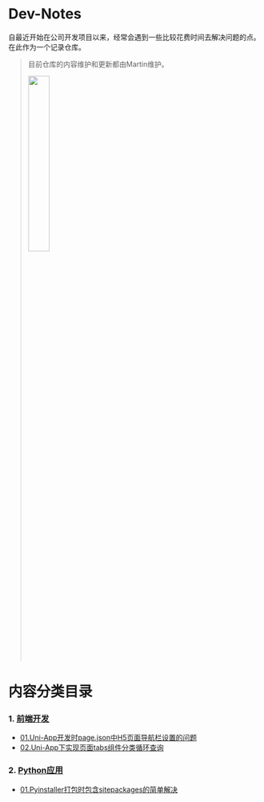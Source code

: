 # Dev-Notes
自最近开始在公司开发项目以来，经常会遇到一些比较花费时间去解决问题的点。在此作为一个记录仓库。
> 目前仓库的内容维护和更新都由Martin维护。
> 
> <image width="30%" height="auto" src="https://github.com/PlatoPuPu/Dev-Notes/blob/main/image/wechatQR.jpeg">

# **内容分类目录**
### 1. [前端开发](Frontend/)
- [01.Uni-App开发时page.json中H5页面导航栏设置的问题](Frontend/01.Uni-App开发时page.json中H5页面导航栏设置的问题.md)
- [02.Uni-App下实现页面tabs组件分类循环查询](Frontend/02.Uni-App下实现页面tabs组件分类循环查询.md)
### 2. [Python应用](PythonApplication/)
- [01.Pyinstaller打包时包含sitepackages的简单解决](PythonApplication/01.Pyinstaller打包时包含sitepackages的简单解决.md)
